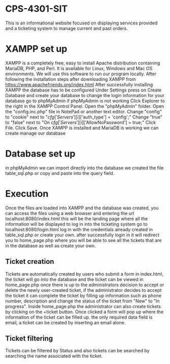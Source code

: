 # CPS-4301-SIT
This is an informational website focused on displaying services provided and a ticketing system to manage current and past orders.

# XAMPP set up 
XAMPP is a completely free, easy to install Apache distribution containing MariaDB, PHP, and Perl. It is available for Linux, Windows and Mac OS environments. We will use this software to run our program locally.
After following the installation steps after downloading XAMPP from https://www.apachefriends.org/index.html 
After successfully installing XAMPP the database has to be configured
Under Settings press on Create Database and create your database 
to change the login information for your database go to phpMyAdmin if phpMyAdmin is not working 
Click Explorer to the right in the XAMPP Control Panel.
Open the "phpMyAdmin" folder.
Open the "config.inc.php" file in NotePad or another text editor.
Change "config" to "cookie" next to "$cfg['Servers'][$i]['auth_type'] = 'config';"
Change "true" to "false" next to "On $cfg['Servers'][$i]['AllowNoPassword'] = true;"
Click File.
Click Save.
Once XAMPP is installed and MariaDB is working we can create manage our database

# Database set up
in phpMyAdmin we can import directly into the database we created the file table_sql.php or copy and paste into the query field.

# Execution 
Once the files are loaded into XAMPP and the database was created, you can access the files using a web browser and entering the url localhost:8080/index.html
this will be the landing page where all the information will be displayed
to log in into the ticketing system go to localhost:8080/login.html
log in with the credentials already created in table_sql.php or create your own. 
after successfully login in it will redirect you to home_page.php where you will be able to see all the tickets that are in the database as well as create your own.
## Ticket creation
Tickets are automatically created by users who submit a form in index.html, the ticket will go into the database and the ticket can be viewed in home_page.php once there is up to the administrators decision to accept or delete the newly user-created ticket, if the administrator decides to accept the ticket it can complete the ticket by filling up information such as phone number, description and change the status of the ticket from "New" to "In progress".
Inside home_page.php the administrator can also create tickets by clicking on the +ticket button. Once clicked a form will pop up where the information of the ticket can be filled up. the only required data field is email, a ticket can be created by inserting an email alone.
## Ticket filtering
Tickets can be filtered by Status and also tickets can be searched by searching the name associated with the ticket.
